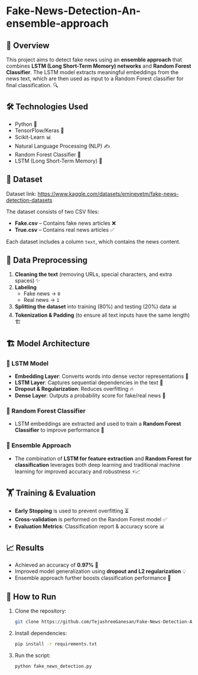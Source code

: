 # Fake-News-Detection-An-ensemble-approach

## 📌 Overview
This project aims to detect fake news using an **ensemble approach** that combines **LSTM (Long Short-Term Memory) networks** and **Random Forest Classifier**. The LSTM model extracts meaningful embeddings from the news text, which are then used as input to a Random Forest classifier for final classification. 🔍

## 🛠️ Technologies Used
- Python 🐍
- TensorFlow/Keras 🤖
- Scikit-Learn 📊
- Natural Language Processing (NLP) ✍️
- Random Forest Classifier 🌲
- LSTM (Long Short-Term Memory) 🔄

## 📂 Dataset
Dataset link: https://www.kaggle.com/datasets/emineyetm/fake-news-detection-datasets

The dataset consists of two CSV files:
- **Fake.csv** – Contains fake news articles ❌
- **True.csv** – Contains real news articles ✅

Each dataset includes a column `text`, which contains the news content.

## 🔄 Data Preprocessing
1. **Cleaning the text** (removing URLs, special characters, and extra spaces) ✨
2. **Labeling**
   - Fake news → `0`
   - Real news → `1`
3. **Splitting the dataset** into training (80%) and testing (20%) data 📊
4. **Tokenization & Padding** (to ensure all text inputs have the same length) 🏗️

## 🏗️ Model Architecture
### 🔹 LSTM Model
- **Embedding Layer**: Converts words into dense vector representations 📏
- **LSTM Layer**: Captures sequential dependencies in the text 🔄
- **Dropout & Regularization**: Reduces overfitting 🔥
- **Dense Layer**: Outputs a probability score for fake/real news 🎯

### 🔹 Random Forest Classifier
- LSTM embeddings are extracted and used to train a **Random Forest Classifier** to improve performance 🚀

### 🔹 Ensemble Approach
- The combination of **LSTM for feature extraction** and **Random Forest for classification** leverages both deep learning and traditional machine learning for improved accuracy and robustness ⚡📈

## 🏋️ Training & Evaluation
- **Early Stopping** is used to prevent overfitting ⏳
- **Cross-validation** is performed on the Random Forest model ✅
- **Evaluation Metrics**: Classification report & accuracy score 📊

## 📈 Results
- Achieved an accuracy of **0.97%** 🎯
- Improved model generalization using **dropout and L2 regularization** 💡
- Ensemble approach further boosts classification performance 🚀

## 🚀 How to Run
1. Clone the repository:
   ```bash
   git clone https://github.com/TejashreeGanesan/Fake-News-Detection-An-ensemble-approach.git
   ```
2. Install dependencies:
   ```bash
   pip install -r requirements.txt
   ```
3. Run the script:
   ```bash
   python fake_news_detection.py
   ```



